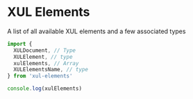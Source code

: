 # XUL Elements

A list of all available XUL elements and a few associated types

```ts
import {
  XULDocument, // Type
  XULElement, // type
  xulElements, // Array
  XULElementsName, // type
} from 'xul-elements'

console.log(xulElements)
```
